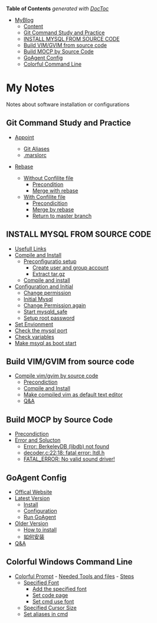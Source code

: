 <!-- START doctoc generated TOC please keep comment here to allow auto update -->
<!-- DON'T EDIT THIS SECTION, INSTEAD RE-RUN doctoc TO UPDATE -->
**Table of Contents**  *generated with [DocToc](https://github.com/thlorenz/doctoc)*

- [MyBlog](#myblog)
    - [Content](#content)
    - [Git Command Study and Practice](#git-command-study-and-practice)
    - [INSTALL MYSQL FROM SOURCE CODE](#install-mysql-from-source-code)
    - [Build VIM/GVIM from source code](#build-vimgvim-from-source-code)
    - [Build MOCP by Source Code](#build-mocp-by-source-code)
    - [GoAgent Config](#goagent-config)
    - [Colorful Command Line](#colorful-command-line)

<!-- END doctoc generated TOC please keep comment here to allow auto update -->

My Notes
=======
Notes about software installation or configurations

## Git Command Study and Practice
- [Appoint](programming/git/gitStudy.md#appoint)
    - [Git Aliases](programming/git/gitStudy.md#git-alias)
    - [.marslorc](programming/git/gitStudy.md##marslorc)

- [Rebase](programming/git/gitStudy.md#rebase)
    - [Without Confilite file](programming/git/gitStudy.md#without-confilite-file)
        - [Precondition](programming/git/gitStudy.md#precondiction)
        - [Merge with rebase](programming/git/gitStudy.md#merge-with-rebase)
    - [With Confilite file](programming/git/gitStudy.md#with-confilite-file)
        - [Precondicition](programming/git/gitStudy.md#precondiction-1)
        - [Merge by rebase](programming/git/gitStudy.md#merge-by-rebase)
        - [Return to master branch](programming/git/gitStudy.md#return-to-master-branch)

## INSTALL MYSQL FROM SOURCE CODE
- [Usefull Links](programming/mysql/mysqlInstallationBySourceCode.md#usefull-links)
- [Compile and Install](programming/mysql/mysqlInstallationBySourceCode.md#compile-and-install)
    - [Preconfiguratio setup](programming/mysql/mysqlInstallationBySourceCode.md#preconfiguration-setup)
        - [Create user and group account](programming/mysql/mysqlInstallationBySourceCode.md#create-user-and-group)
        - [Extract tar.gz](programming/mysql/mysqlInstallationBySourceCode.md#extract-targz)
    - [Compile and install](programming/mysql/mysqlInstallationBySourceCode.md#compile-and-install)
- [Configuration and Initial](programming/mysql/mysqlInstallationBySourceCode.md#configuration-and-initial)
    - [Change permission](programming/mysql/mysqlInstallationBySourceCode.md#permission-manager)
    - [Initial Mysql](programming/mysql/mysqlInstallationBySourceCode.md#initial-mysql)
    - [Change Permission again](programming/mysql/mysqlInstallationBySourceCode.md#change-permission-again)
    - [Start mysqld_safe](programming/mysql/mysqlInstallationBySourceCode.md#start-mysqld_safe)
    - [Setup root password](programming/mysql/mysqlInstallationBySourceCode.md#setup-root-password)
- [Set Envionment](programming/mysql/mysqlInstallationBySourceCode.md#set-environment)
- [Check the mysql port](programming/mysql/mysqlInstallationBySourceCode.md#check-the-mysql-port)
- [Check variables](programming/mysql/mysqlInstallationBySourceCode.md#check-variables)
- [Make msyql as boot start](programming/mysql/mysqlInstallationBySourceCode.md#make-mysql-as-boot-start)

## Build VIM/GVIM from source code
- [Compile vim/gvim by source code](https://github.com/marslo/myvim#compile-vimgvim-by-source-code)
    - [Precondiction](https://github.com/marslo/myvim#1-prepare-environment)
    - [Compile and Install](https://github.com/marslo/myvim#2-compile-and-install)
    - [Make compiled vim as default text editor](https://github.com/marslo/myvim#3-make-the-compiled-gvim-as-the-default-text-editor-in-ubunut)
    - [Q&A](https://github.com/marslo/myvim#4-qa)

## Build MOCP by Source Code
- [Precondiction](https://github.com/marslo/moc-cmus#precondiction)
- [Error and Solucton](https://github.com/marslo/moc-cmus#errors-and-soluctions)
    - [Error: BerkeleyDB (libdb) not found](https://github.com/marslo/moc-cmus#error-berkeleydb-libdb-not-found)
    - [decoder.c:22:18: fatal error: ltdl.h](https://github.com/marslo/moc-cmus#decoderc2218-fatal-error-ltdlh)
    - [FATAL_ERROR: No valid sound driver!](https://github.com/marslo/moc-cmus#fatal_error-no-valid-sound-driver)

## GoAgent Config
- [Offical Website](https://github.com/marslo/myGoagent#offical-webiste)
- [Latest Version](https://github.com/marslo/myGoagent#download-and-installation)
    - [Install](https://github.com/marslo/myGoagent#gevent-installation)
    - [Configuration](https://github.com/marslo/myGoagent#configuration)
    - [Run GoAgent](https://github.com/marslo/myGoagent#run-goagent)
- [Older Version](https://github.com/marslo/myGoagent#older-version)
    - [How to install](https://github.com/marslo/myGoagent#how-to-install)
    - [如何安装](https://github.com/marslo/myGoagent#%E5%A6%82%E4%BD%95%E5%AE%89%E8%A3%85)
- [Q&A](https://github.com/marslo/myGoagent#qa)

## Colorful Windows Command Line
- [Colorful Prompt](https://github.com/marslo/myColorfulWinCommandLine#colorful_commandline_windows)
      - [Needed Tools and files](https://github.com/marslo/myColorfulWinCommandLine#needed-tools-and-files)
      - [Steps](https://github.com/marslo/myColorfulWinCommandLine#steps)
  - [Specified Font](https://github.com/marslo/myColorfulWinCommandLine#change-font-in-commandline)
      - [Add the specified font](https://github.com/marslo/myColorfulWinCommandLine#add-the-customize-font)
      - [Set code page](https://github.com/marslo/myColorfulWinCommandLine#set-code-page)
      - [Set cmd use font](https://github.com/marslo/myColorfulWinCommandLine#settings)
  - [Specified Cursor Size](https://github.com/marslo/myColorfulWinCommandLine#specified-the-cursor-size)
  - [Set aliases in cmd](https://github.com/marslo/myColorfulWinCommandLine#set-aliases-in-command-linedefault-command-line)
